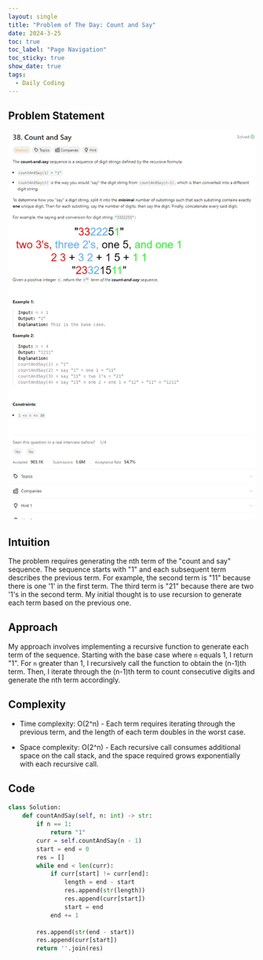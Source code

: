 ```yaml
---
layout: single
title: "Problem of The Day: Count and Say"
date: 2024-3-25
toc: true
toc_label: "Page Navigation"
toc_sticky: true
show_date: true
tags:
  - Daily Coding
---
```


## Problem Statement

![problem-38](/assets/images/2024-03-25_20-50-19-prolem-38.png)

## Intuition

The problem requires generating the nth term of the "count and say" sequence. The sequence starts with "1" and each subsequent term describes the previous term. For example, the second term is "11" because there is one '1' in the first term. The third term is "21" because there are two '1's in the second term. My initial thought is to use recursion to generate each term based on the previous one.

## Approach

My approach involves implementing a recursive function to generate each term of the sequence. Starting with the base case where `n` equals 1, I return "1". For `n` greater than 1, I recursively call the function to obtain the (n-1)th term. Then, I iterate through the (n-1)th term to count consecutive digits and generate the nth term accordingly.

## Complexity

- Time complexity:
  O(2^n) - Each term requires iterating through the previous term, and the length of each term doubles in the worst case.

- Space complexity:
  O(2^n) - Each recursive call consumes additional space on the call stack, and the space required grows exponentially with each recursive call.

## Code

```python
class Solution:
    def countAndSay(self, n: int) -> str:
        if n == 1:
            return "1"
        curr = self.countAndSay(n - 1)
        start = end = 0
        res = []
        while end < len(curr):
            if curr[start] != curr[end]:
                length = end - start
                res.append(str(length))
                res.append(curr[start])
                start = end
            end += 1

        res.append(str(end - start))
        res.append(curr[start])
        return ''.join(res)
```
